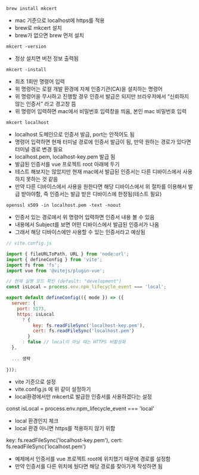 ```shell  
brew install mkcert  
```  
* mac 기준으로 localhost에 https를 적용  
* brew로 mkcert 설치  
* brew가 없으면 brew 먼저 설치  
  
```shell  
mkcert -version  
```  
* 정상 설치면 버전 정보 출력됨  
  
```shell  
mkcert -install  
```  
* 최초 1회만 명령어 입력  
* 위 명령어는 로컬 개발 환경에 자체 인증기관(CA)을 설치하는 명령어  
* 위 명령어을 무시하고 진행할 경우 인증서 발급은 되지만 브라우저에서 “신뢰하지 않는 인증서” 라고 경고창 뜸  
* 위 명령어 입력하면 mac에서 비밀번호 입력창을 띄움, 본인 mac 비밀번호 입력  
  
```shell  
mkcert localhost  
```  
* localhost 도메인으로 인증서 발급, port는 안적어도 됨  
* 명령어 입력하면 현재 터미널 경로에 인증서 발급이 됨, 만약 원하는 경로가 있다면 터미널 경로 변경 필요  
* localhost.pem, localhost-key.pem 발급 됨  
* 발급된 인증서를 vue 프로젝트 root 아래에 두기  
* 테스트 해보지는 않았지만 현재 mac에서 발급된 인증서는 다른 디바이스에서 사용하지 못하는 것 같음  
* 만약 다른 디바이스에서 사용을 원한다면 해당 디바이스에서 위 절차를 이용해서 발급 받아야함, 즉 인증서는 발급 받은 디바이스에 한정됨(테스트 필요)  
  
```shell  
openssl x509 -in localhost.pem -text -noout  
```  
* 인증서 있는 경로에서 위 명령어 입력하면 인증서 내용 볼 수 있음  
* 내용에서 Subject를 보면 어떤 디바이스에서 발급된 인증서가 나옴  
* 그래서 해당 디바이스에만 사용할 수 있는 인증서라고 예상됨  
  
```javascript  
// vite.config.js

import { fileURLToPath, URL } from 'node:url';
import { defineConfig } from 'vite';
import fs from 'fs';
import vue from '@vitejs/plugin-vue';

// 현재 실행 모드 확인 (default: "development")
const isLocal = process.env.npm_lifecycle_event === 'local';

export default defineConfig(({ mode }) => ({
  server: {
    port: 5173,
    https: isLocal
      ? {
          key: fs.readFileSync('localhost-key.pem'),
          cert: fs.readFileSync('localhost.pem')
        }
      : false // local이 아닐 때는 HTTPS 비활성화
  },
  
  ... 생략
  
}));  
```  
* vite 기준으로 설정  
* vite.config.js 에 위 같이 설정하기  
* local환경에서만 mkcert로 발급한 인증서를 사용하겠다는 설정  
  
const isLocal = process.env.npm_lifecycle_event === 'local'   
* local 환경인지 체크  
* local 환경 아니면 https를 적용하지 않기 위함  
  
key: fs.readFileSync('localhost-key.pem'), cert: fs.readFileSync('localhost.pem')  
* 예제에서 인증서를 vue 프로젝트 root에 위치했기 때문에 경로를 설정함  
* 만약 인증서를 다른 위치에 뒀다면 해당 경로를 찾아가게 작성하면 됨   
  
